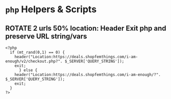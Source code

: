 # `php` Helpers & Scripts

## ROTATE 2 urls 50% location: Header Exit php and preserve URL string/vars

```
<?php
  if (mt_rand(0,1) == 0) {
    header("Location:https://deals.shopfemthings.com/i-am-enough/v2/checkout.php?". $_SERVER['QUERY_STRING']); 
    exit;
      } else {
    header("Location:https://deals.shopfemthings.com/i-am-enough/?". $_SERVER['QUERY_STRING']);
    exit;
  }
?>
```

```
```

```
```
